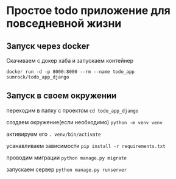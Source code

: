 # Простое todo приложение для повседневной жизни

## Запуск через docker

Скачиваем с докер хаба и запускаем контейнер

`docker run -d -p 8000:8000 --rm --name todo_app sumrock/todo_app_django`

## Запуск в своем окружении

переходим в папку с проектом `cd todo_app_django`

создаем окружение(если необходимо) `python -m venv venv`

активируем его `. venv/bin/activate`

усанавливаем зависимости `pip install -r requirements.txt`

проводим миграции `python manage.py migrate`

запускаем сервер `python manage.py runserver`